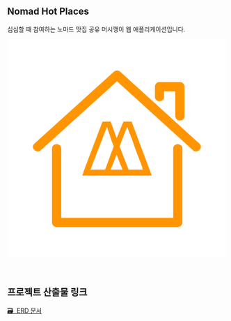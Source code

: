 ## Nomad Hot Places

심심할 때 참여하는 노마드 맛집 공유 머시깽이 웹 애플리케이션입니다.

<p align="center">
    <img src="https://github.com/NomadHotPlaces/.github/raw/main/images/logo.png" />
</p>

<br>

## 프로젝트 산출물 링크

[🗃&nbsp;&nbsp;ERD 문서](https://www.erdcloud.com/d/25kd4z5jerbctX7wb)
